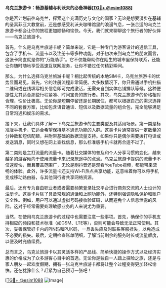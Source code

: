 **乌克兰旅游卡：畅游基辅与利沃夫的必备神器[[TG💪+ @esim1088](https://t.me/s/esim1088)]**

你是否计划前往乌克兰，探索这个充满历史与文化的国家？无论是想要漫步在基辅的圣索菲亚大教堂前，还是想感受利沃夫咖啡馆里的浪漫气息，一张合适的乌克兰旅游卡都会让你的旅程更加顺畅和愉快。今天，我们就来聊聊这个旅行者的好伙伴——乌克兰旅游卡。

首先，什么是乌克兰旅游卡呢？简单来说，它是一种专门为游客设计的通信工具，包含了手机卡、流量卡以及注册卡等多种功能。对于初次来到乌克兰的朋友而言，这张卡简直就是你的“万能助手”。它不仅能帮助你在陌生的城市里保持联系，还能让你随时随地享受高速互联网服务，让你不错过任何精彩瞬间。

那么，为什么选择乌克兰旅游卡呢？相比起传统的本地SIM卡，乌克兰旅游卡的优势显而易见。首先，它的注册流程非常简便。大多数情况下，你只需通过手机扫描二维码或在线填写相关信息即可完成激活，无需亲自到实体店铺排队等候。这种便捷性尤其适合那些行程紧凑、时间宝贵的旅行者。其次，乌克兰旅游卡的价格相对合理，性价比极高。无论你是短期停留还是长期居住，都可以根据自己的需求选择不同的套餐方案，比如包含语音通话、短信以及数据流量的组合包，完全能够满足日常沟通和娱乐的需求。

接下来，让我们具体了解一下乌克兰旅游卡的主要类型及其适用场景。第一类是标准版手机卡，它适合希望保持基本通讯功能的人群。这类卡片通常提供一定数量的分钟数和短信配额，并附带基础的数据流量支持。如果你只是偶尔需要拨打电话或发送消息，同时又想在网上查找信息，那么标准版手机卡就再合适不过了。

第二类则是主打流量的流量卡。随着社交媒体的普及和个人分享习惯的变化，越来越多的游客倾向于使用流量卡来记录旅途中的点滴。乌克兰旅游卡提供的流量卡不仅速度快，而且覆盖范围广，无论是刷抖音还是观看YouTube视频，都能带来流畅的体验。此外，许多流量卡还支持Wi-Fi热点共享功能，这意味着你可以将手机变成移动路由器，与其他同行者共享网络资源。

最后，还有专为自由职业者或者需要频繁登录社交平台进行商务交流的人士设计的注册卡。这类卡片除了具备常规的通话和上网功能外，还特别强调隐私保护和账户安全性。例如，用户可以通过虚拟号码接收验证码，从而避免个人信息泄露的风险。这对于经常需要处理敏感业务的人来说尤为重要。

当然，在使用乌克兰旅游卡的过程中也需要注意一些事项。首先，确保你的手机支持相应的频段和技术标准（如GSM、LTE等），否则可能会导致无法正常使用。其次，妥善保管好卡内的PIN码和PUK码，一旦丢失应及时联系客服挂失，以免造成不必要的损失。最后，定期检查账单明细，了解当前剩余的服务时长或流量额度，以便及时充值续费。

总而言之，乌克兰旅游卡以其灵活多样的产品线、简单快捷的操作方式以及经济实惠的价格成为了众多游客心目中的首选。无论你是独自一人踏上探险之旅，还是与家人朋友一起欢度假期，拥有一张乌克兰旅游卡都将让整个过程变得更加轻松愉快。还在犹豫什么？赶紧为自己预订一张吧！

[[TG💪+ @esim1088](https://t.me/s/esim1088) ![Image](https://i.postimg.cc/4NQfJmqS/Snipaste-2025-05-13-00-14-12.png)]